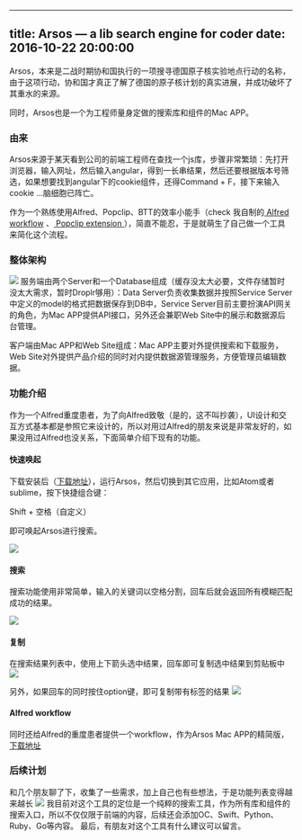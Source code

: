 
---
title: Arsos — a lib search engine for coder
date: 2016-10-22 20:00:00
---

Arsos，本来是二战时期协和国执行的一项搜寻德国原子核实验地点行动的名称，由于这项行动，协和国才真正了解了德国的原子核计划的真实进展，并成功破坏了其重水的来源。

同时，Arsos也是一个为工程师量身定做的搜索库和组件的Mac APP。

### 由来

Arsos来源于某天看到公司的前端工程师在查找一个js库，步骤非常繁琐：先打开浏览器，输入网址，然后输入angular，得到一长串结果，然后还要根据版本号筛选，如果想要找到angular下的cookie组件，还得Command + F，接下来输入cookie …脑细胞已阵亡。

作为一个熟练使用Alfred、Popclip、BTT的效率小能手（check 我自制的[ Alfred workflow][1] 、[ Popclip extension ][2]），简直不能忍，于是就萌生了自己做一个工具来简化这个流程。

### 整体架构
![][image-1]
服务端由两个Server和一个Database组成（缓存没太大必要，文件存储暂时没太大需求，暂时Droplr够用）：Data Server负责收集数据并按照Service Server中定义的model的格式把数据保存到DB中，Service Server目前主要扮演API网关的角色，为Mac APP提供API接口，另外还会兼职Web Site中的展示和数据源后台管理。

客户端由Mac APP和Web Site组成：Mac APP主要对外提供搜索和下载服务，Web Site对外提供产品介绍的同时对内提供数据源管理服务，方便管理员编辑数据。

### 功能介绍
作为一个Alfred重度患者，为了向Alfred致敬（是的，这不叫抄袭），UI设计和交互方式基本都是参照它来设计的，所以对用过Alfred的朋友来说是非常友好的，如果没用过Alfred也没关系，下面简单介绍下现有的功能。

#### 快速唤起
下载安装后（[下载地址][3]），运行Arsos，然后切换到其它应用，比如Atom或者sublime，按下快捷组合键：

Shift + 空格（自定义）

即可唤起Arsos进行搜索。

![][image-2]

#### 搜索
搜索功能使用非常简单，输入的关键词以空格分割，回车后就会返回所有模糊匹配成功的结果。

![][image-3]

#### 复制
在搜索结果列表中，使用上下箭头选中结果，回车即可复制选中结果到剪贴板中
![][image-4]

另外，如果回车的同时按住option键，即可复制带有标签的结果
![][image-5]


#### Alfred workflow
同时还给Alfred的重度患者提供一个workflow，作为Arsos Mac APP的精简版，[下载地址][4]

### 后续计划
和几个朋友聊了下，收集了一些需求，加上自己也有些想法，于是功能列表变得越来越长
![][image-6]
我目前对这个工具的定位是一个纯粹的搜索工具，作为所有库和组件的搜索入口，所以不仅仅限于前端的内容，后续还会添加OC、Swift、Python、Ruby、Go等内容。
最后，有朋友对这个工具有什么建议可以留言。







[1]:	https://github.com/liuyunclouder/alfredworkflow
[2]:	https://github.com/liuyunclouder/popclip_extension
[3]:	http://liuyunclouder.github.io/Arsos_site/
[4]:	https://github.com/liuyunclouder/alfredworkflow

[image-1]:	http://d.pr/i/1fR5e+
[image-2]:	http://d.pr/i/UPad+
[image-3]:	http://d.pr/i/bk1C+
[image-4]:	http://d.pr/i/1fXDD+
[image-5]:	http://d.pr/i/GP2I+
[image-6]:	http://d.pr/i/15SO9+